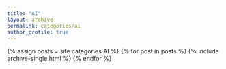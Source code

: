 ```yaml
---
title: "AI"
layout: archive
permalink: categories/ai
author_profile: true
---
```


{% assign posts = site.categories.AI %}
{% for post in posts %} {% include archive-single.html %} {% endfor %}
